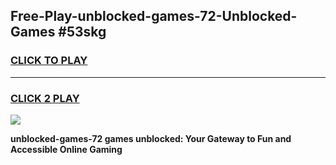 
## Free-Play-unblocked-games-72-Unblocked-Games #53skg
<h3>
<a href="https://news.freeplayer.one?title=unblocked-games-72&ref=8M">CLICK TO PLAY</a></h3>
<hr>

<h3>
<a href="https://news.freeplayer.one?title=unblocked-games-72&ref=8M">CLICK 2 PLAY</a>
  
</h3>

<a href="https://news.freeplayer.one?title=unblocked-games-72&ref=8M"><img src="https://clearcache.store/games.png"></a>


**unblocked-games-72 games unblocked: Your Gateway to Fun and Accessible Online Gaming**
